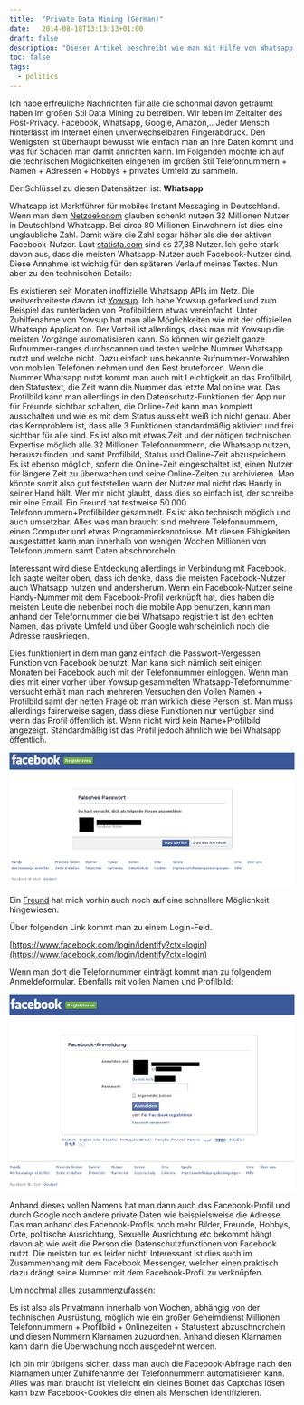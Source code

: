 ```yaml
---
title:  "Private Data Mining (German)"
date:   2014-08-18T13:13:13+01:00
draft: false
description: "Dieser Artikel beschreibt wie man mit Hilfe von Whatsapp und Facebook Data Mining betreiben kann"
toc: false
tags:
  - politics
---
```


Ich habe erfreuliche Nachrichten für alle die schonmal davon geträumt haben im großen Stil Data Mining zu betreiben. Wir leben im Zeitalter des Post-Privacy. Facebook, Whatsapp, Google, Amazon,.. Jeder Mensch hinterlässt im Internet einen unverwechselbaren Fingerabdruck. Den Wenigsten ist überhaupt bewusst wie einfach man an ihre Daten kommt und was für Schaden man damit anrichten kann. Im Folgenden möchte ich auf die technischen Möglichkeiten eingehen im großen Stil Telefonnummern + Namen + Adressen + Hobbys + privates Umfeld zu sammeln. 

Der Schlüssel zu diesen Datensätzen ist: **Whatsapp**

Whatsapp ist Marktführer für mobiles Instant Messaging in Deutschland. Wenn man dem [Netzoekonom](http://netzoekonom.de/2014/04/12/whatsapp-jetzt-bei-32-mio-nutzer-in-deutschland/) glauben schenkt nutzen 32 Millionen Nutzer in Deutschland Whatsapp. Bei circa 80 Millionen Einwohnern ist dies eine unglaubliche Zahl. Damit wäre die Zahl sogar höher als die der aktiven Facebook-Nutzer. Laut [statista.com](http://de.statista.com/statistik/daten/studie/70189/umfrage/nutzer-von-facebook-in-deutschland-seit-2009/) sind es 27,38 Nutzer. Ich gehe stark davon aus, dass die meisten Whatsapp-Nutzer auch Facebook-Nutzer sind. Diese Annahme ist wichtig für den späteren Verlauf meines Textes. Nun aber zu den technischen Details:

Es existieren seit Monaten inoffizielle Whatsapp APIs im Netz. Die weitverbreiteste davon ist [Yowsup](https://github.com/shibumi/yowsup). Ich habe Yowsup geforked und zum Beispiel das runterladen von Profilbildern etwas vereinfacht. Unter Zuhilfenahme von Yowsup hat man alle Möglichkeiten wie mit der offiziellen Whatsapp Application. Der Vorteil ist allerdings, dass man mit Yowsup die meisten Vorgänge automatisieren kann. So können wir gezielt ganze Rufnummer-ranges durchscannen und testen welche Nummer Whatsapp nutzt und welche nicht. Dazu einfach uns bekannte Rufnummer-Vorwahlen von mobilen Telefonen nehmen und den Rest bruteforcen. Wenn die Nummer Whatsapp nutzt kommt man auch mit Leichtigkeit an das Profilbild, den Statustext, die Zeit wann die Nummer das letzte Mal online war. Das Profilbild  kann man allerdings in den Datenschutz-Funktionen der App nur für Freunde sichtbar schalten, die Online-Zeit kann man komplett ausschalten und wie es mit dem Status aussieht weiß ich nicht genau. Aber das Kernproblem ist, dass alle 3 Funktionen standardmäßig aktiviert und frei sichtbar für alle sind. Es ist also mit etwas Zeit und der nötigen technischen Expertise möglich alle 32 Millionen Telefonnummern, die Whatsapp nutzen, herauszufinden und samt Profilbild, Status und Online-Zeit abzuspeichern. Es ist ebenso möglich, sofern die Online-Zeit eingeschaltet ist, einen Nutzer für längere Zeit zu überwachen und seine Online-Zeiten zu archivieren. Man könnte somit also gut feststellen wann der Nutzer mal nicht das Handy in seiner Hand hält. Wer mir nicht glaubt, dass dies so einfach ist, der schreibe mir eine Email. Ein Freund hat testweise 50.000 Telefonnummern+Profilbilder gesammelt. Es ist also technisch möglich und auch umsetzbar. Alles was man braucht sind mehrere Telefonnummern, einen Computer und etwas Programmierkenntnisse. Mit diesen Fähigkeiten ausgestattet kann man innerhalb von wenigen Wochen Millionen von Telefonnummern samt Daten abschnorcheln.

Interessant wird diese Entdeckung allerdings in Verbindung mit Facebook. Ich sagte weiter oben, dass ich denke, dass die meisten Facebook-Nutzer auch Whatsapp nutzen und andersherum. Wenn ein Facebook-Nutzer seine Handy-Nummer mit dem Facebook-Profil verknüpft hat, dies haben die meisten Leute die nebenbei noch die mobile App benutzen, kann man anhand der Telefonnummer die bei Whatsapp registriert ist den echten Namen, das private Umfeld und über Google wahrscheinlich noch die Adresse rauskriegen. 

Dies funktioniert in dem man ganz einfach die Passwort-Vergessen Funktion von Facebook benutzt. Man kann sich nämlich seit einigen Monaten bei Facebook auch mit der Telefonnummer einloggen. Wenn man dies mit einer vorher über Yowsup gesammelten Whatsapp-Telefonnummer versucht erhält man nach mehreren Versuchen den Vollen Namen + Profilbild samt der netten Frage ob man wirklich diese Person ist. Man muss allerdings fairerweise sagen, dass diese Funktionen nur verfügbar sind wenn das Profil öffentlich ist. Wenn nicht wird kein Name+Profilbild angezeigt. Standardmäßig ist das Profil jedoch ähnlich wie bei Whatsapp öffentlich.

![invalid facebook auth](/img/facebook.png)

Ein [Freund](http://klassikercodes.wordpress.com/) hat mich vorhin auch noch auf eine schnellere Möglichkeit hingewiesen:

Über folgenden Link kommt man zu einem Login-Feld.

[https://www.facebook.com/login/identify?ctx=login](https://www.facebook.com/login/identify?ctx=login)

Wenn man dort die Telefonnummer einträgt kommt man zu folgendem Anmeldeformular. Ebenfalls mit vollen Namen und Profilbild:

![facebook login form](/img/facebook2.png)

Anhand dieses vollen Namens hat man dann auch das Facebook-Profil und durch Google noch andere private Daten wie beispielsweise die Adresse. Das man anhand des Facebook-Profils noch mehr Bilder, Freunde, Hobbys, Orte, politische Ausrichtung, Sexuelle Ausrichtung etc bekommt hängt davon ab wie weit die Person die Datenschutzfunktionen von Facebook nutzt. Die meisten tun es leider nicht! Interessant ist dies auch im Zusammenhang mit dem Facebook Messenger, welcher einen praktisch dazu drängt seine Nummer mit dem Facebook-Profil zu verknüpfen. 

Um nochmal alles zusammenzufassen:

Es ist also als Privatmann innerhalb von Wochen, abhängig von der technischen Ausrüstung, möglich wie ein großer Geheimdienst Millionen Telefonnummern + Profilbild + Onlinezeiten + Statustext abzuschnorcheln und diesen Nummern Klarnamen zuzuordnen. Anhand diesen Klarnamen kann dann die Überwachung noch ausgedehnt werden.

Ich bin mir übrigens sicher, dass man auch die Facebook-Abfrage nach den Klarnamen unter Zuhilfenahme der Telefonnummern automatisieren kann. Alles was man braucht ist vielleicht ein kleines Botnet das Captchas lösen kann bzw Facebook-Cookies die einen als Menschen identifizieren. 



